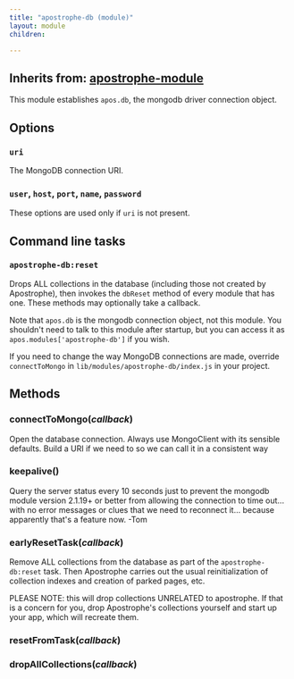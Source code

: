 ```yaml
---
title: "apostrophe-db (module)"
layout: module
children:

---
```

## Inherits from: [apostrophe-module](../apostrophe-module/index.html)
This module establishes `apos.db`, the mongodb driver connection object.

## Options

### `uri`

The MongoDB connection URI.

### `user`, `host`, `port`, `name`, `password`

These options are used only if `uri` is not present.

## Command line tasks

### `apostrophe-db:reset`

Drops ALL collections in the database (including those not created by
Apostrophe), then invokes the `dbReset` method of every module that
has one. These methods may optionally take a callback.

Note that `apos.db` is the mongodb connection object, not this module.
You shouldn't need to talk to this module after startup, but you can
access it as `apos.modules['apostrophe-db']` if you wish.

If you need to change the way MongoDB connections are made,
override `connectToMongo` in `lib/modules/apostrophe-db/index.js`
in your project.


## Methods
### connectToMongo(*callback*)
Open the database connection. Always use MongoClient with its
sensible defaults. Build a URI if we need to so we can call it
in a consistent way
### keepalive()
Query the server status every 10 seconds just to prevent
the mongodb module version 2.1.19+ or better from allowing
the connection to time out... with no error messages or clues
that we need to reconnect it... because apparently that's
a feature now. -Tom
### earlyResetTask(*callback*)
Remove ALL collections from the database as part of the
`apostrophe-db:reset` task. Then Apostrophe carries out the usual
reinitialization of collection indexes and creation of parked pages, etc.

PLEASE NOTE: this will drop collections UNRELATED to apostrophe.
If that is a concern for you, drop Apostrophe's collections yourself
and start up your app, which will recreate them.
### resetFromTask(*callback*)

### dropAllCollections(*callback*)

